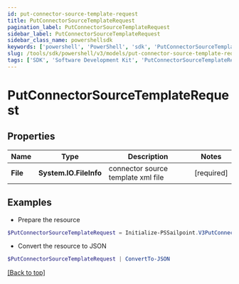 ```yaml
---
id: put-connector-source-template-request
title: PutConnectorSourceTemplateRequest
pagination_label: PutConnectorSourceTemplateRequest
sidebar_label: PutConnectorSourceTemplateRequest
sidebar_class_name: powershellsdk
keywords: ['powershell', 'PowerShell', 'sdk', 'PutConnectorSourceTemplateRequest', 'PutConnectorSourceTemplateRequest'] 
slug: /tools/sdk/powershell/v3/models/put-connector-source-template-request
tags: ['SDK', 'Software Development Kit', 'PutConnectorSourceTemplateRequest', 'PutConnectorSourceTemplateRequest']
---
```



# PutConnectorSourceTemplateRequest

## Properties

Name | Type | Description | Notes
------------ | ------------- | ------------- | -------------
**File** |  **System.IO.FileInfo** | connector source template xml file | [required]

## Examples

- Prepare the resource
```powershell
$PutConnectorSourceTemplateRequest = Initialize-PSSailpoint.V3PutConnectorSourceTemplateRequest  -File null
```

- Convert the resource to JSON
```powershell
$PutConnectorSourceTemplateRequest | ConvertTo-JSON
```


[[Back to top]](#) 

